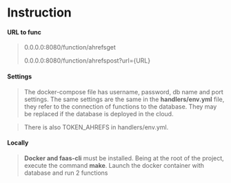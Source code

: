 # Instruction

#### URL to func

> 0.0.0.0:8080/function/ahrefsget
>
> 0.0.0.0:8080/function/ahrefspost?url={URL}

#### Settings
> The docker-compose file has username, password, db name and port settings. 
> The same settings are the same in the **handlers/env.yml** file, they refer to the connection of functions to the database. 
> They may be replaced if the database is deployed in the cloud.

> There is also TOKEN_AHREFS in handlers/env.yml. 

#### Locally 
> **Docker and faas-cli** must be installed.
> Being at the root of the project, execute the command **make**.
> Launch the docker container with database and run 2 functions